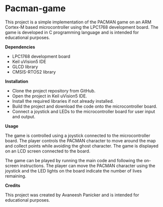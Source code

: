 # Pacman-game
This project is a simple implementation of the PACMAN game on an ARM Cortex-M based microcontroller using the LPC1768 development board. The game is developed in C programming language and is intended for educational purposes.

<b>Dependencies</b>

- LPC1768 development board
- Keil uVision5 IDE
- GLCD library
- CMSIS-RTOS2 library

<b>Installation</b>

- Clone the project repository from GitHub.
- Open the project in Keil uVision5 IDE.
- Install the required libraries if not already installed.
- Build the project and download the code onto the microcontroller board.
- Connect a joystick and LEDs to the microcontroller board for user input and output.

<b>Usage</b>

The game is controlled using a joystick connected to the microcontroller board. The player controls the PACMAN character to move around the map and collect points while avoiding the ghost character. The game is displayed on an LCD screen connected to the board.

The game can be played by running the main code and following the on-screen instructions. The player can move the PACMAN character using the joystick and the LED lights on the board indicate the number of lives remaining.

<b>Credits</b>

This project was created by Avaneesh Panicker and is intended for educational purposes.

